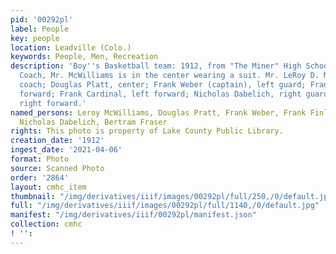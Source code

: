 ```yaml
---
pid: '00292pl'
label: People
key: people
location: Leadville (Colo.)
keywords: People, Men, Recreation
description: 'Boy''s Basketball team: 1912, from "The Miner" High School Annual. The
  Coach, Mr. McWilliams is in the center wearing a suit. Mr. LeRoy D. McWilliams,
  coach; Douglas Platt, center; Frank Weber (captain), left guard; Frank Finley, left
  forward; Frank Cardinal, left forward; Nicholas Dabelich, right guard; Bertram Fraser,
  right forward.'
named_persons: Leroy McWilliams, Douglas Pratt, Frank Weber, Frank Finley, Frank Cardinal,
  Nicholas Dabelich, Bertram Fraser
rights: This photo is property of Lake County Public Library.
creation_date: '1912'
ingest_date: '2021-04-06'
format: Photo
source: Scanned Photo
order: '2864'
layout: cmhc_item
thumbnail: "/img/derivatives/iiif/images/00292pl/full/250,/0/default.jpg"
full: "/img/derivatives/iiif/images/00292pl/full/1140,/0/default.jpg"
manifest: "/img/derivatives/iiif/00292pl/manifest.json"
collection: cmhc
! '': 
---
```

